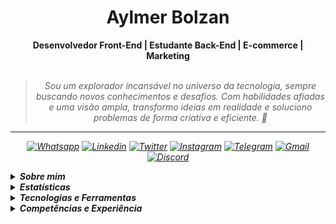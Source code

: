 
<h1 align="center"> Aylmer Bolzan </h1>

    
<div align="center">
<b>Desenvolvedor Front-End | Estudante Back-End | E-commerce | Marketing</b>
<br>
<br>

<blockquote>
    <p><i>
        Sou um explorador incansável no universo da tecnologia, sempre buscando novos conhecimentos e desafios. Com habilidades afiadas e uma visão ampla, transformo ideias em realidade e soluciono problemas de forma criativa e eficiente. 🚀
</blockquote>
</div>


***

 <div align="center">

  [![Whatsapp](https://img.shields.io/badge/WhatsApp-25D366?logo=whatsapp&logoColor=white)](https://wa.me/5527998993129) 
  [![Linkedin](https://img.shields.io/badge/LinkedIn-0077B5?logo=linkedin&logoColor=white)](https://www.linkedin.com/in/aylmerbolzan) 
  [![Twitter](https://img.shields.io/badge/Twitter-1DA1F2?logo=twitter&logoColor=white)](https://twitter.com/intent/follow?screen_name=aylmerbolzan) 
  [![Instagram](https://img.shields.io/badge/Instagram-E4405F?logo=instagram&logoColor=white)](https://instagram.com/aylmerbolzan) 
  [![Telegram](https://img.shields.io/badge/Telegram-2CA5E0?logo=telegram&logoColor=white)](https://t.me/aylmerbolzan) 
  [![Gmail](https://img.shields.io/badge/Gmail-D14836?logo=gmail&logoColor=white)](mailto:aylmer.bolzan@gmail.com) 
  [![Discord](https://img.shields.io/badge/Discord-5865F2?logo=discord&logoColor=white)](https://discord.com/users/930384476234743808) 

</div>

<p>

<details closed>
<summary><strong>Sobre mim</strong></summary>

---




<div align="right" style="margin:auto">
     <a href="https://github.com/aylmerbolzan">
        <img height="230em" src="https://github-readme-stats.vercel.app/api/top-langs/?username=aylmerbolzan&theme=dracula"
       alt="Most used languages" align="right">
    </a>
</div>

Olá! Me chamo [**Aylmer Bolzan**](https://www.linkedin.com/in/aylmerbolzan/).

Desde muito jovem, sempre fui apaixonado por tecnologia e disposto a explorar novos desafios, alcançando assim voos longínquos 

Ao longo dos anos, tive a oportunidade de trabalhar com profissionais incríveis e me aprofundar em diversas áreas da tecnologia, o que me permitiu adquirir habilidades valiosas a uma visão ampla sobre o assunto.

Tenho experiência com desenvolvimento front-end e estou aprofundando os conhecimentos em back-end. Já atuei nas áreas de business intelligence, e-commerce, marketing e design, tendo colaborado com grandes equipes.

Atualmente trabalho na E&L Produções de Software como Programador JR, estou em formação no curso de Desenvolvimento de Sistemas Web, pelo IFES e Act!on e no curso de Front End da Oracle Next Education, pela Oracle e Alura. 

</details>


<details closed>
<summary><strong>Estatísticas</strong></summary>

<div align="center">


|   |   |
| :---: | :---: |
| ![Profile](https://github-stats-alpha.vercel.app/api?username=aylmerbolzan&cc=2A2E36&tc=78d6f6&ic=fe6e95&bc=fff) | ![Wakatime Stats](https://github-readme-stats.vercel.app/api/wakatime?username=aylmerbolzan&theme=dracula) |
| ![Streaks](https://github-readme-streak-stats.herokuapp.com/?user=aylmerbolzan&theme=dracula&locale=pt_BR) | ![Github Stats](https://github-readme-stats.vercel.app/api?username=aylmerbolzan&show_icons=true&theme=dracula) |
| ![Top Languages by Commit](http://github-profile-summary-cards.vercel.app/api/cards/most-commit-language?username=aylmerbolzan&theme=dracula) | ![Top Languages by Repo](http://github-profile-summary-cards.vercel.app/api/cards/repos-per-language?username=aylmerbolzan&theme=dracula) |

![Contribuition Graph](https://github-readme-activity-graph.cyclic.app/graph?username=aylmerbolzan&bg_color=red&color=bd93f9&line=78d6f6&point=fff&area=true&hide_border=true)

|   |   |
| --- | --- |
| ![Commits](http://github-profile-summary-cards.vercel.app/api/cards/productive-time?username=aylmerbolzan&theme=dracula&utcOffset=-3) | ![Details](http://github-profile-summary-cards.vercel.app/api/cards/profile-details?username=aylmerbolzan&theme=dracula) |

![Trophy](https://github-profile-trophy.vercel.app/?username=aylmerbolzan&theme=dracula&margin-w=15&margin-h=15)

</div>

</details>






<details closed>
<summary><strong> Tecnologias e Ferramentas</strong></summary>
<br>

#### Linguagens, Frameworks e Libraries
---

![HTML5](https://img.shields.io/badge/HTML5-E34F26?style=for-the-badge&logo=html5&logoColor=white)
![CSS3](https://img.shields.io/badge/CSS3-1572B6?style=for-the-badge&logo=css3&logoColor=white)
![JavaScript](https://img.shields.io/badge/JavaScript-323330?style=for-the-badge&logo=javascript&logoColor=F7DF1E)
![JSON](https://img.shields.io/badge/json-5E5C5C?style=for-the-badge&logo=json&logoColor=white)
![Bootstrap](https://img.shields.io/badge/Bootstrap-563D7C?style=for-the-badge&logo=bootstrap&logoColor=white)
![Tailwind](https://img.shields.io/badge/Tailwind_CSS-38B2AC?style=for-the-badge&logo=tailwind-css&logoColor=white)
![Markdown](https://img.shields.io/badge/Markdown-000000?style=for-the-badge&logo=markdown&logoColor=white)
![Java](https://custom-icon-badges.demolab.com/badge/-Java-FFA100?style=for-the-badge&logo=java&logoColor=white)
![Node.JS](https://custom-icon-badges.demolab.com/badge/-Node.js-339933?style=for-the-badge&logo=node.js&logoColor=white)
![NPM](https://img.shields.io/badge/NPM-CB3837?style=for-the-badge&logo=npm&logoColor=white)
![Axios](https://img.shields.io/badge/Axios-5A29E4?style=for-the-badge&logo=axios&logoColor=white)
![Git](https://img.shields.io/badge/Git-F05032?style=for-the-badge&logo=git&logoColor=white)

<br>

#### IDEs, Databases e Recursos
---

![Visual Studio Code](https://img.shields.io/badge/Visual_Studio_Code-0078D4?style=for-the-badge&logo=visual%20studio%20code&logoColor=white)
![Prettier](https://img.shields.io/badge/Prettier-F7B93E?style=for-the-badge&logo=prettier&logoColor=black)
![Replit](https://img.shields.io/badge/replit-F26207?style=for-the-badge&logo=replit&logoColor=white)
![Eclipse](https://img.shields.io/badge/Eclipse-2C2255?style=for-the-badge&logo=eclipse&logoColor=white)
![Github](https://img.shields.io/badge/Github-181717?style=for-the-badge&logo=github&logoColor=white)
![Github Pages](https://img.shields.io/badge/GitHub%20Pages-c3c3c3?style=for-the-badge&logo=github&logoColor=black)
![DBeaver](https://custom-icon-badges.demolab.com/badge/-DBeaver-41454A?style=for-the-badge&logo=dbeaver&logoColor=white)
![PostgreSQL](https://img.shields.io/badge/PostgreSQL-316192?style=for-the-badge&logo=postgresql&logoColor=white)
![Notepad++](https://img.shields.io/badge/Notepad++-90E59A.svg?style=for-the-badge&logo=notepad%2B%2B&logoColor=black)

<br>

#### Analytics
---

![Google Analytics](https://img.shields.io/badge/Google%20Analytics-E37400?style=for-the-badge&logo=google%20analytics&logoColor=white)
![Hotjar](https://img.shields.io/badge/hotjar-FD3A5C?style=for-the-badge&logo=hotjar&logoColor=white)
![Wakatime](https://img.shields.io/badge/WakaTime-000000?style=for-the-badge&logo=WakaTime&logoColor=white)
![Wappalyzer](https://img.shields.io/badge/Wappalyzer-32067C?style=for-the-badge&logo=wappalyzer&logoColor=white)
![Similar Web](https://img.shields.io/badge/Similar%20Web-092540?style=for-the-badge&logo=similarweb&logoColor=white)




<br>

#### Design
---

![After Effects](https://img.shields.io/badge/Adobe%20after%20affects-CF96FD?style=for-the-badge&logo=Adobe%20after%20effects&logoColor=393665)
![Illustrator](https://img.shields.io/badge/Adobe%20Illustrator-FF9A00?style=for-the-badge&logo=adobe%20illustrator&logoColor=white)
![Lightroom](https://img.shields.io/badge/Adobe%20Lightroom-31A8FF?style=for-the-badge&logo=Adobe%20Lightroom&logoColor=white)
![Photoshop](https://img.shields.io/badge/Adobe%20Photoshop-31A8FF?style=for-the-badge&logo=Adobe%20Photoshop&logoColor=black)
![Premiere](https://img.shields.io/badge/Adobe%20Premiere%20Pro-9999FF?style=for-the-badge&logo=Adobe%20Premiere%20Pro&logoColor=white)
![Canva](https://img.shields.io/badge/Canva-%2300C4CC.svg?&style=for-the-badge&logo=Canva&logoColor=white)
![Figma](https://img.shields.io/badge/Figma-F24E1E?style=for-the-badge&logo=figma&logoColor=white)
![IconFinder](https://custom-icon-badges.demolab.com/badge/IconFinder-1A1B1F?style=for-the-badge&logo=iconfinder&logoColor=white)
![Pexels](https://img.shields.io/badge/Pexels-05A081?style=for-the-badge&logo=pexels&logoColor=white)
![Unsplash](https://img.shields.io/badge/Unsplash-000000?style=for-the-badge&logo=unsplash&logoColor=white)
![Google Fonts](https://img.shields.io/badge/Google%20Fonts-4285F4?style=for-the-badge&logo=googlefonts&logoColor=white)
![Elementor](https://img.shields.io/badge/Elementor-0DBD8B?style=for-the-badge&logo=elementor&logoColor=white)
![Sketch Up](https://img.shields.io/badge/Sketch%20up-005F9E?style=for-the-badge&logo=sketchup&logoColor=white)
![Imgur](https://img.shields.io/badge/Imgur-1BB76E?style=for-the-badge&logo=imgur&logoColor=white)



<br>


#### E-commerce e Marketing
---

![Magento](https://img.shields.io/badge/Magento-EE672F?style=for-the-badge&logo=magento&logoColor=white)
![Google My Business](https://img.shields.io/badge/Google%20My%20Business-4285F4?style=for-the-badge&logo=googlemybusiness&logoColor=white)
![Google Search Console](https://img.shields.io/badge/Google%20Search%20Console-EA4335?style=for-the-badge&logo=googlesearchconsole&logoColor=white)
![Google Tag Manager](https://img.shields.io/badge/Google%20Tag%20Manager-246FDB?style=for-the-badge&logo=googletagmanager&logoColor=white)
![Facebook Ads](https://custom-icon-badges.demolab.com/badge/-Facebook%20Ads-1877F2?style=for-the-badge&logo=facebook&logoColor=white)
![Google Ads](https://custom-icon-badges.demolab.com/badge/-Google%20Ads-EA4335?style=for-the-badge&logo=googleads&logoColor=white)
![Wordpress](https://img.shields.io/badge/Wordpress-21759B?style=for-the-badge&logo=wordpress&logoColor=white)
![Yoast](https://img.shields.io/badge/Yoast-A4286A?style=for-the-badge&logo=yoast&logoColor=white)
![Google Page Speed Insights](https://img.shields.io/badge/Google%20Page%20Speed%20Insights-4285F4?style=for-the-badge&logo=PageSpeedInsights&logoColor=white)
![Wix](https://img.shields.io/badge/Wix-000?style=for-the-badge&logo=wix&logoColor=white)
![Google Looker](https://img.shields.io/badge/Google%20Looker-4285F4?style=for-the-badge&logo=looker&logoColor=white)
![Blogger](https://img.shields.io/badge/Blogger-FF5722?style=for-the-badge&logo=blogger&logoColor=white)
![Joomla](https://img.shields.io/badge/Joomla-5091CD?style=for-the-badge&logo=joomla&logoColor=white)
![Medium](https://img.shields.io/badge/Medium-12100E?style=for-the-badge&logo=medium&logoColor=white)
![RSS](https://img.shields.io/badge/RSS-FFA500?style=for-the-badge&logo=rss&logoColor=white)

<br>

#### Email Marketing
---

![Zoho Campaigns](https://img.shields.io/badge/Zoho%20Campaigns-EF2929?style=for-the-badge&logo=zoho&logoColor=white)
![RD Station](https://img.shields.io/badge/RD%20Station-0A222E?style=for-the-badge&logo=rider&logoColor=white)
![Mailchimp](https://img.shields.io/badge/Mailchimp-FFE01B?style=for-the-badge&logo=mailchimp&logoColor=black)


<br>


#### Office
---

![Google Sheets](https://img.shields.io/badge/Google%20Sheets-34A853?style=for-the-badge&logo=google-sheets&logoColor=white)
![Excel](https://img.shields.io/badge/Microsoft_Excel-217346?style=for-the-badge&logo=microsoft-excel&logoColor=white)
![PowerPoint](https://img.shields.io/badge/Microsoft_PowerPoint-B7472A?style=for-the-badge&logo=microsoft-powerpoint&logoColor=white)
![World](https://img.shields.io/badge/Microsoft_Word-2B579A?style=for-the-badge&logo=microsoft-word&logoColor=white)
![Miro](https://img.shields.io/badge/Miro-F7C922?style=for-the-badge&logo=Miro&logoColor=050036)
![Prezi](https://img.shields.io/badge/Prezi-3181FF?style=for-the-badge&logo=prezi&logoColor=white)
![Trello](https://img.shields.io/badge/Trello-0052CC?style=for-the-badge&logo=trello&logoColor=white)
![Opera GX](https://img.shields.io/badge/Opera%20GX-FF1B2D?style=for-the-badge&logo=opera&logoColor=white)
![TypeForm](https://custom-icon-badges.demolab.com/badge/TypeForm-262627?style=for-the-badge&logo=typeform&logoColor=white)
![ChatGPT](https://img.shields.io/badge/Chat%20GPT-412991?style=for-the-badge&logo=openai&logoColor=white)
![Google Keep](https://img.shields.io/badge/Google%20Keep-FFBB00?style=for-the-badge&logo=googlekeep&logoColor=black)

</details>





<details closed>
<summary><strong>Competências e Experiência</strong></summary>

<br>

#### Qualificação Profissional
---
<br>

[<img align="left" height="94px" width="94px" style="margin-right: 10px;" src="https://media.licdn.com/dms/image/C4E0BAQGI_YnHhL-kYQ/company-logo_200_200/0/1624298243414?e=1688601600&v=beta&t=BawDw-AtNiwftlSio0Q7rtFnuyN6OCENmkmp_NYaKhk"/>](https://www.el.com.br)

**Programador Júnior** \
[**EL Produções de Software**](https://www.el.com.br) • Mar. 2023 - Atualmente \
Ferramentas & Tecnologias: `GWT`, `Java`, `React`, `PostgreSQL`, `Eclipse`, `DBeaver`, `Trello`, `outras...`

<br/>

[<img align="left" height="94px" width="94px" style="margin-right: 10px;" src="https://media.licdn.com/dms/image/C4E0BAQEYt7YwS1nv2g/company-logo_100_100/0/1559007355250?e=1688601600&v=beta&t=911lSXnynk5GDy3sjlCpfPFKa7pJN4030fkFHX_yBcA"/>](https://www.salvia.eco.br)

**Co-Founder & CMO** \
[**Salvia - Cosméticos Naturais**](https://www.salvia.eco.br) • Ago. 2018 - Nov. 2022 \
Ferramentas & Tecnologias: `Tray Commerce`, `Google Ads`, `Facebook Ads`, `Taboola Ads`, `Zoho Campaigns`, `outras...`

<br/>

[<img align="left" height="94px" width="94px" style="margin-right: 10px;" src="https://media.licdn.com/dms/image/C4D0BAQHQxXnfVcHljw/company-logo_100_100/0/1519915450900?e=1688601600&v=beta&t=fFkbJPDLHuQiBdY5t7Ch0ZD4xmKuWYntH1yKZW1AbsI"/>](https://www.cpaps.com.br)

**Coordenador de E-commerce** \
[**CPAPS - Terapia do Sono**](https://www.cpaps.com.br) • Dez. 2017 - Mai. 2021 \
Ferramentas & Tecnologias: `Magento`, `Google Analytics`, `Hotjar`, `Google Loocker`, `Google Tag Manager`, `RD Station`, `outras...`

<br/>

#### Qualificação Acadêmica
---
<br>

[<img align="left" height="94px" width="94px" style="margin-right: 10px;" src="https://media.licdn.com/dms/image/D4E0BAQHYCgYovUuPtQ/company-logo_100_100/0/1665755678671?e=1688601600&v=beta&t=pXPsK9NXBKjmpWEeE8jR6Ai9eqe78pBQgRbihFcRSJI"/>](https://www.oracle.com/br/education/oracle-next-education/)

**Formação em Programação | T4** \
[**Oracle Next Education**](https://www.oracle.com/br/education/oracle-next-education/)
<details><summary>Credenciais e Certificados:</summary>
<br>

- [Formação Iniciante em Programação](https://cursos.alura.com.br/degree/certificate/a0cfcba8-2812-4edc-b48a-efff8c4bf9d9)
- [Git e GitHub: Controle e Compartilhamento de Código](https://cursos.alura.com.br/certificate/c631e3f3-50fc-4215-a002-1ef851f9be61)
- [JavaScript e HTML: Desenvolvimento de Jogo e Prática de Lógica de Programação](https://cursos.alura.com.br/certificate/e55a9862-4ca1-4018-9060-a6de6f170fff)
- [CSS Flexbox: Posicionamento de Elementos na Tela](https://cursos.alura.com.br/certificate/82b9cb2f-0082-4c43-98b1-57ed81fcdad9)
- [HTML5 e CSS3: Avançando no CSS](https://cursos.alura.com.br/certificate/58353d6f-ad6e-4a2a-a668-96776e805561)
- [HTML5 e CSS3: Formulários e Tabelas](https://cursos.alura.com.br/certificate/630d826f-3391-4575-a74c-9618738df000)
- [HTML5 e CSS3: Posicionamento, Listas e Navegação](https://cursos.alura.com.br/certificate/c6f1d50f-500d-4766-81ff-356403e181ea)
- [HTML5 e CSS3: Criando uma Página da Web](https://cursos.alura.com.br/certificate/eda0050a-773d-4a05-b1be-ac3b6fa2dd04)
</details>

<br>

[<img align="left" height="94px" width="94px" style="margin-right: 10px;" src="https://media.licdn.com/dms/image/C4E0BAQFND8qfsi3rQQ/company-logo_100_100/0/1544613582138?e=1688601600&v=beta&t=nLbgfjSbkJE86SUdDnmdpxc3GQfXR46BCzbAbCSdw3o"/>](https://reprograme-se.org.br)

**Desenvolvimento de Sistemas Web** \
[**IFES - Instituto Federal do Espírito Santo**](https://reprograme-se.org.br)


<details><summary>Credenciais e Certificados:</summary>
<br>

- FIC 1 - Programação básica de aplicativos web - Front-end
- FIC 2 - Programação com JavaScript e o Framework Node.JS - Back-end
</details>

<br>

[<img align="left" height="94px" width="94px" style="margin-right: 10px;" src="https://media.licdn.com/dms/image/C4D0BAQF1i87nX_hHtQ/company-logo_100_100/0/1529087979779?e=1688601600&v=beta&t=f9QSXi4dAHzBu4Accl60td8xb5nK76tgxruzPf2PbRc"/>](https://www.internetinnovation.com.br)

**Digital Business School** \
[**Internet Innovation**](https://www.internetinnovation.com.br)
<details><summary>Credenciais e Certificados:</summary>
<br>

- [Google Analytics](https://drive.google.com/file/d/1P-Z66UMp9YMgzf9VA8I0izHoRIbS8f1f/view?usp=sharing)
- [Google Tag Manager](https://drive.google.com/file/d/1h-WnEhZLK52uvDq4tGbJJ0YfEzqSNGTz/view?usp=sharing)
- [Google Ads](https://drive.google.com/file/d/11BKDo2HeS1WoFWQvaRe9J6XupADM3YfZ/view?usp=sharing)
</details>

<br>

[<img align="left" height="94px" width="94px" style="margin-right: 10px;" src="https://media.licdn.com/dms/image/C510BAQG5CX7RTbHDnw/company-logo_100_100/0/1570094150727?e=1688601600&v=beta&t=NvZm3mg73xmjmlAnpN_Sj15xE3grwPfm2zOEIPjL3Cg"/>](https://analytics.google.com/analytics/academy/)

**Google Analytics for Business** \
[**Google Analytics Academy**](https://analytics.google.com/analytics/academy/)
<details><summary>Credenciais e Certificados:</summary>
<br>

- [Advanced Google Analytics](https://analytics.google.com/analytics/academy/certificate/47Pg7Vo3Rcaw50I4U-bnHQ)
- [Introduction to Data Studio](https://analytics.google.com/analytics/academy/certificate/B51fnXmkRIuewI72gr3KRg)
- [Google Analytics for Beginners](https://analytics.google.com/analytics/academy/certificate/U5jc3Yl3SxeKXoMxDSNWxQ)
</details>

</details>



